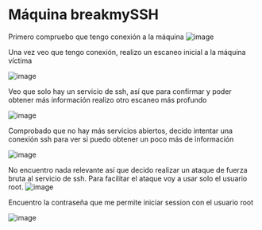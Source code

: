 # Máquina breakmySSH

Primero compruebo que tengo conexión a la máquina
![image](https://github.com/user-attachments/assets/4ed82c65-c466-4f37-ba0e-55728302ce19)

Una vez veo que tengo conexión, realizo un escaneo inicial a la máquina víctima

![image](https://github.com/user-attachments/assets/ae5409b8-4f91-40d4-ad22-3b0a3c26fff9)

Veo que solo hay un servicio de ssh, así que para confirmar y poder obtener más información realizo otro escaneo más profundo

![image](https://github.com/user-attachments/assets/7ce52c48-ae33-4b38-9f81-291cbc20f444)

Comprobado que no hay más servicios abiertos, decido intentar una conexión ssh para ver si puedo obtener un poco más de información

![image](https://github.com/user-attachments/assets/a0b57f7e-66fd-4724-92e2-35de9f5cb008)

No encuentro nada relevante así que decido realizar un ataque de fuerza bruta al servicio de ssh. Para facilitar el ataque voy a usar solo el usuario root.
![image](https://github.com/user-attachments/assets/9f42494e-0965-45cf-97b5-e3e7b10b22c9)

Encuentro la contraseña que me permite iniciar session con el usuario root

![image](https://github.com/user-attachments/assets/783c2bdd-9994-4700-a6f0-515146936894)
